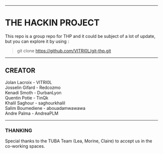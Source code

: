 ***
# THE HACKIN PROJECT
This repo is a group repo for THP and it could be subject of a lot of update, but you can explore it by using :
> git clone https://github.com/VITRI0L/git-thp.git

***
## CREATOR
Jolan Lacroix - VITRI0L<br>
Josselin Gifard - Redcozmo<br>
Kenadi Smoth - DurbanLyon<br>
Quentin Potie - TinQk<br>
Khalil Saghour - saghourkhalil<br>
Salim Boumediene - abouadamwawawa<br>
Andre Palma - AndreaPLM

***
### THANKING

Special thanks to the TUBA Team (Lea, Morine, Claire) to accept us in the co-working spaces.